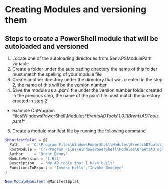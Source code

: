 # Creating Modules and versioning them

## Steps to create a PowerShell module that will be autoloaded and versioned
1. Locate one of the autoloading directories from $env:PSModulePath variable
2. Create a folder under the autoloading directory the name of this folder must match the spelling of your module file
3. Create another directory under the directory that was created in the step 2, the name of this will be the version number
4. Save the module as a .psm1 file under the version number folder created in the previous step, the name of the psm1 file must match the directory created in step 2
  - example C:\Program Files\WindowsPowerShell\Modules\**BrentsADTools\1.0.1\BrentsADTools.psm1**
5. Create a module manifest file by running the following command

```PowerShell
$ManifestSplat = @{
  Path    = 'C:\Program Files\WindowsPowerShell\Modules\BrentsADTools\1.0.1\BrentsADTools.psd1'
  RootModule = 'C:\Program Files\WindowsPowerShell\Modules\BrentsADTools\1.0.1\BrentsADTools.psm1'
  Author     = 'Brent Denny'
  ModuleVersion = '1.0.1'
  Description   = 'My AD tools that I have built'
  FunctionsToExport = 'Invoke-Hello','Invoke-Goodbye'
}

New-ModuleManifest @ManifestSplat 

```
